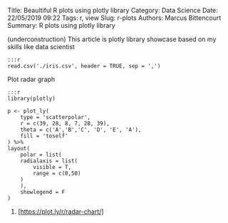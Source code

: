 Title: Beaultiful R plots using plotly library
Category: Data Science
Date: 22/05/2019 09:22
Tags: r, view
Slug: r-plots
Authors: Marcus Bittencourt
Summary: R plots using plotly library

(underconstruction)
This article is plotly library showcase based on my skills like data scientist

    :::r
    read.csv('./iris.csv', header = TRUE, sep = ',')

Plot radar graph

    :::r
    library(plotly)

    p <- plot_ly(
        type = 'scatterpolar',
        r = c(39, 28, 8, 7, 28, 39),
        theta = c('A','B','C', 'D', 'E', 'A'),
        fill = 'toself'
    ) %>%
    layout(
        polar = list(
        radialaxis = list(
            visible = T,
            range = c(0,50)
        )
        ),
        showlegend = F
    )

1. [https://plot.ly/r/radar-chart/]